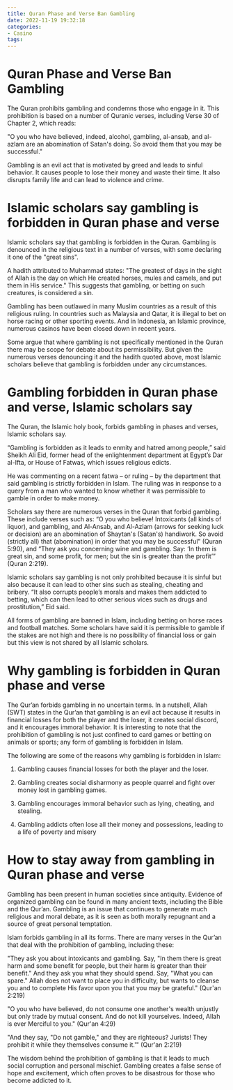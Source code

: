```yaml
---
title: Quran Phase and Verse Ban Gambling
date: 2022-11-19 19:32:18
categories:
- Casino
tags:
---
```



#  Quran Phase and Verse Ban Gambling

The Quran prohibits gambling and condemns those who engage in it. This prohibition is based on a number of Quranic verses, including Verse 30 of Chapter 2, which reads:

"O you who have believed, indeed, alcohol, gambling, al-ansab, and al-azlam are an abomination of Satan's doing. So avoid them that you may be successful."

Gambling is an evil act that is motivated by greed and leads to sinful behavior. It causes people to lose their money and waste their time. It also disrupts family life and can lead to violence and crime.

#  Islamic scholars say gambling is forbidden in Quran phase and verse

Islamic scholars say that gambling is forbidden in the Quran. Gambling is denounced in the religious text in a number of verses, with some declaring it one of the "great sins".

A hadith attributed to Muhammad states: "The greatest of days in the sight of Allah is the day on which He created horses, mules and camels, and put them in His service." This suggests that gambling, or betting on such creatures, is considered a sin.

Gambling has been outlawed in many Muslim countries as a result of this religious ruling. In countries such as Malaysia and Qatar, it is illegal to bet on horse racing or other sporting events. And in Indonesia, an Islamic province, numerous casinos have been closed down in recent years.

Some argue that where gambling is not specifically mentioned in the Quran there may be scope for debate about its permissibility. But given the numerous verses denouncing it and the hadith quoted above, most Islamic scholars believe that gambling is forbidden under any circumstances.

#  Gambling forbidden in Quran phase and verse, Islamic scholars say

The Quran, the Islamic holy book, forbids gambling in phases and verses, Islamic scholars say.

“Gambling is forbidden as it leads to enmity and hatred among people,” said Sheikh Ali Eid, former head of the enlightenment department at Egypt’s Dar al-Ifta, or House of Fatwas, which issues religious edicts.

He was commenting on a recent fatwa – or ruling – by the department that said gambling is strictly forbidden in Islam. The ruling was in response to a query from a man who wanted to know whether it was permissible to gamble in order to make money.

Scholars say there are numerous verses in the Quran that forbid gambling. These include verses such as: “O you who believe! Intoxicants (all kinds of liquor), and gambling, and Al-Ansab, and Al-Azlam (arrows for seeking luck or decision) are an abomination of Shaytan's (Satan's) handiwork. So avoid (strictly all) that (abomination) in order that you may be successful” (Quran 5:90), and “They ask you concerning wine and gambling. Say: ‘In them is great sin, and some profit, for men; but the sin is greater than the profit’” (Quran 2:219).

Islamic scholars say gambling is not only prohibited because it is sinful but also because it can lead to other sins such as stealing, cheating and bribery. “It also corrupts people’s morals and makes them addicted to betting, which can then lead to other serious vices such as drugs and prostitution,” Eid said.

All forms of gambling are banned in Islam, including betting on horse races and football matches. Some scholars have said it is permissible to gamble if the stakes are not high and there is no possibility of financial loss or gain but this view is not shared by all Islamic scholars.

#  Why gambling is forbidden in Quran phase and verse 

The Qur’an forbids gambling in no uncertain terms. In a nutshell, Allah (SWT) states in the Qur’an that gambling is an evil act because it results in financial losses for both the player and the loser, it creates social discord, and it encourages immoral behavior. It is interesting to note that the prohibition of gambling is not just confined to card games or betting on animals or sports; any form of gambling is forbidden in Islam.

The following are some of the reasons why gambling is forbidden in Islam: 

1. Gambling causes financial losses for both the player and the loser.

2. Gambling creates social disharmony as people quarrel and fight over money lost in gambling games.

3. Gambling encourages immoral behavior such as lying, cheating, and stealing.

4. Gambling addicts often lose all their money and possessions, leading to a life of poverty and misery

#  How to stay away from gambling in Quran phase and verse

Gambling has been present in human societies since antiquity. Evidence of organized gambling can be found in many ancient texts, including the Bible and the Qur’an. Gambling is an issue that continues to generate much religious and moral debate, as it is seen as both morally repugnant and a source of great personal temptation.

Islam forbids gambling in all its forms. There are many verses in the Qur’an that deal with the prohibition of gambling, including these:

"They ask you about intoxicants and gambling. Say, "In them there is great harm and some benefit for people, but their harm is greater than their benefit." And they ask you what they should spend. Say, "What you can spare." Allah does not want to place you in difficulty, but wants to cleanse you and to complete His favor upon you that you may be grateful." (Qur'an 2:219)


"O you who have believed, do not consume one another's wealth unjustly but only trade by mutual consent. And do not kill yourselves. Indeed, Allah is ever Merciful to you." (Qur'an 4:29)


"And they say, "Do not gamble," and they are righteous? Jurists! They prohibit it while they themselves consume it.'" (Qur'an 2:219)


The wisdom behind the prohibition of gambling is that it leads to much social corruption and personal mischief. Gambling creates a false sense of hope and excitement, which often proves to be disastrous for those who become addicted to it.